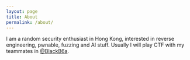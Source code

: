```yaml
---
layout: page
title: About
permalink: /about/
---
```


I am a random security enthusiast in Hong Kong, interested in reverse engineering, pwnable, fuzzing and AI stuff. 
Usually I will play CTF with my teammates in [@BlackB6a](https://twitter.com/BlackB6a).


